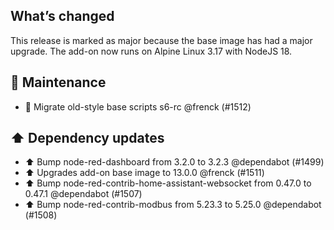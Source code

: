 ## What’s changed

This release is marked as major because the base image has had a major upgrade.
The add-on now runs on Alpine Linux 3.17 with NodeJS 18.

## 🧰 Maintenance

- 🔨 Migrate old-style base scripts s6-rc @frenck (#1512)

## ⬆️ Dependency updates

- ⬆️ Bump node-red-dashboard from 3.2.0 to 3.2.3 @dependabot (#1499)
- ⬆️ Upgrades add-on base image to 13.0.0 @frenck (#1511)
- ⬆️ Bump node-red-contrib-home-assistant-websocket from 0.47.0 to 0.47.1 @dependabot (#1507)
- ⬆️ Bump node-red-contrib-modbus from 5.23.3 to 5.25.0 @dependabot (#1508)
